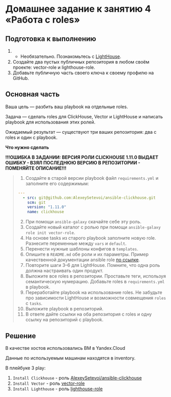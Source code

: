 # Домашнее задание к занятию 4 «Работа с roles»

## Подготовка к выполнению

1. * Необязательно. Познакомьтесь с [LightHouse](https://youtu.be/ymlrNlaHzIY?t=929).
2. Создайте два пустых публичных репозитория в любом своём проекте: vector-role и lighthouse-role.
3. Добавьте публичную часть своего ключа к своему профилю на GitHub.

## Основная часть

Ваша цель — разбить ваш playbook на отдельные roles. 

Задача — сделать roles для ClickHouse, Vector и LightHouse и написать playbook для использования этих ролей. 

Ожидаемый результат — существуют три ваших репозитория: два с roles и один с playbook.

**Что нужно сделать**

**!!!ОШИБКА В ЗАДАНИИ: ВЕРСИЯ РОЛИ CLICKHOUSE 1.11.0 ВЫДАЕТ ОШИБКУ - ВЗЯЛ ПОСЛЕДНЮЮ ВЕРСИЮ В РЕПОЗИТОРИИ - ПОМЕНЯЙТЕ ОПИСАНИЕ!!!**
> 1. Создайте в старой версии playbook файл `requirements.yml` и заполните его содержимым:
>   ```yaml
>   ---
>     - src: git@github.com:AlexeySetevoi/ansible-clickhouse.git
>       scm: git
>       version: "1.11.0"
>       name: clickhouse 
>   ```
>2. При помощи `ansible-galaxy` скачайте себе эту роль.
>3. Создайте новый каталог с ролью при помощи `ansible-galaxy role init vector-role`.
>4. На основе tasks из старого playbook заполните новую role. Разнесите переменные между `vars` и `default`. 
>5. Перенести нужные шаблоны конфигов в `templates`.
>6. Опишите в `README.md` обе роли и их параметры. Пример качественной документации ansible role [по ссылке](https://github.com/cloudalchemy/ansible-prometheus).
>7. Повторите шаги 3–6 для LightHouse. Помните, что одна роль должна настраивать один продукт.
>8. Выложите все roles в репозитории. Проставьте теги, используя семантическую нумерацию. Добавьте roles в `requirements.yml` в playbook.
>9. Переработайте playbook на использование roles. Не забудьте про зависимости LightHouse и возможности совмещения `roles` с `tasks`.
>10. Выложите playbook в репозиторий.
>11. В ответе дайте ссылки на оба репозитория с roles и одну ссылку на репозиторий с playbook.

## Решение
В качестве хостов использовались ВМ в Yandex.Cloud

Данные по используемым машинам находятся в inventory.

В плейбуке 3 play:
1. `Install Clickhouse` - роль [AlexeySetevoi/ansible-clickhouse](https://github.com/AlexeySetevoi/ansible-clickhouse)
1. `Install Vector` - роль [vector-role](https://github.com/ercuru/vector-role)
1. `Install Lighthouse` - роль [lighthouse-role](https://github.com/ercuru/lighthouse-role)